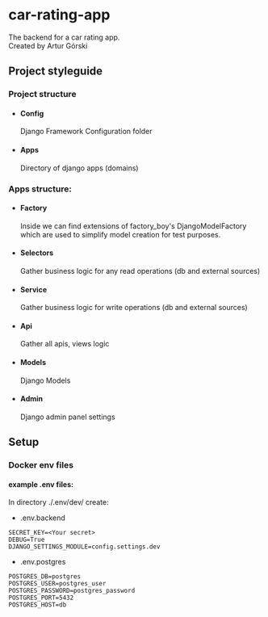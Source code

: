 # car-rating-app
The backend for a car rating app. <br>
Created by Artur Górski

## Project styleguide
### Project structure
- #### Config
    Django Framework Configuration folder
- #### Apps
    Directory of django apps (domains)
### Apps structure:
- #### Factory
  Inside we can find extensions of factory_boy's DjangoModelFactory which are used to
  simplify model creation for test purposes.
- #### Selectors
  Gather business logic for any read operations (db and external sources)
- #### Service
  Gather business logic for write operations (db and external sources)
- #### Api
  Gather all apis, views logic
- #### Models
  Django Models
- #### Admin
  Django admin panel settings

## Setup
### Docker env files
#### example .env files:
In directory ./.env/dev/ create:

* .env.backend
```
SECRET_KEY=<Your secret>
DEBUG=True
DJANGO_SETTINGS_MODULE=config.settings.dev
```
* .env.postgres
```
POSTGRES_DB=postgres
POSTGRES_USER=postgres_user
POSTGRES_PASSWORD=postgres_password
POSTGRES_PORT=5432
POSTGRES_HOST=db
```

